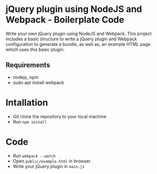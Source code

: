 # jQuery plugin using NodeJS and Webpack - Boilerplate Code

Write your own jQuery plugin using NodeJS and Webpack. This project includes a basic structure to write a jQuery plugin and Webpack configuration to generate a bundle, as well as, an example HTML page which uses this basic plugin.

## Requirements

- nodejs, npm
- sudo apt install webpack

# Intallation

- Git clone the repository to your local machine
- Run `npm install`

# Code

- Run `webpack --watch`
- Open `public/example.html` in browser
- Write your jQuery plugin in `main.js`
